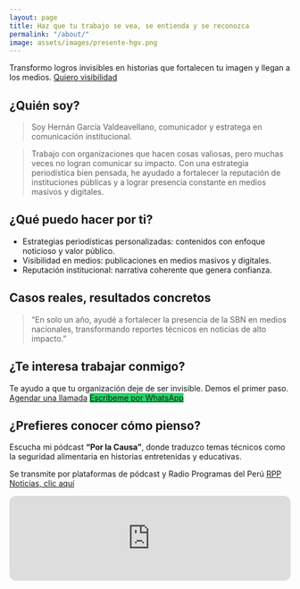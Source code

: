 ```yaml
---
layout: page
title: Haz que tu trabajo se vea, se entienda y se reconozca
permalink: "/about/"
image: assets/images/presente-hgv.png
---
```


Transformo logros invisibles en historias que fortalecen tu imagen y llegan a los medios.
[Quiero visibilidad](mailto:PorlaCausa@hernangarciaval.com)

## ¿Quién soy?
> Soy Hernán García Valdeavellano, comunicador y estratega en comunicación institucional.

> Trabajo con organizaciones que hacen cosas valiosas, pero muchas veces no logran comunicar su impacto. Con una estrategia periodística bien pensada, he ayudado a fortalecer la reputación de instituciones públicas y a lograr presencia constante en medios masivos y digitales.

## ¿Qué puedo hacer por ti?
- Estrategias periodísticas personalizadas: contenidos con enfoque noticioso y valor público.
- Visibilidad en medios: publicaciones en medios masivos y digitales.
- Reputación institucional: narrativa coherente que genera confianza.

## Casos reales, resultados concretos
>  “En solo un año, ayudé a fortalecer la presencia de la SBN en medios nacionales, transformando reportes técnicos en noticias de alto impacto.”
        
## ¿Te interesa trabajar conmigo?
Te ayudo a que tu organización deje de ser invisible. Demos el primer paso.
    [Agendar una llamada](mailto:PorlaCausa@hernangarciaval.com)
    <a href="https://wa.me/+51992730067" class="cta" style="background-color: #25d366;">Escríbeme por WhatsApp</a>

## ¿Prefieres conocer cómo pienso?
<p>Escucha mi pódcast <strong>“Por la Causa”</strong>, donde traduzco temas técnicos como la seguridad alimentaria en historias entretenidas y educativas.</p>
    
Se transmite por plataformas de pódcast y Radio Programas del Perú [RPP Noticias, clic aquí](https://rpp.pe/audio/podcast/por-la-causa) 
<iframe style="border-radius:12px" src="https://open.spotify.com/embed/show/4sZ8qT1zlrlg161D1Pw88e?utm_source=generator" width="100%" height="152" frameBorder="0" allowfullscreen="" allow="autoplay; clipboard-write; encrypted-media; fullscreen; picture-in-picture" loading="lazy"></iframe>
